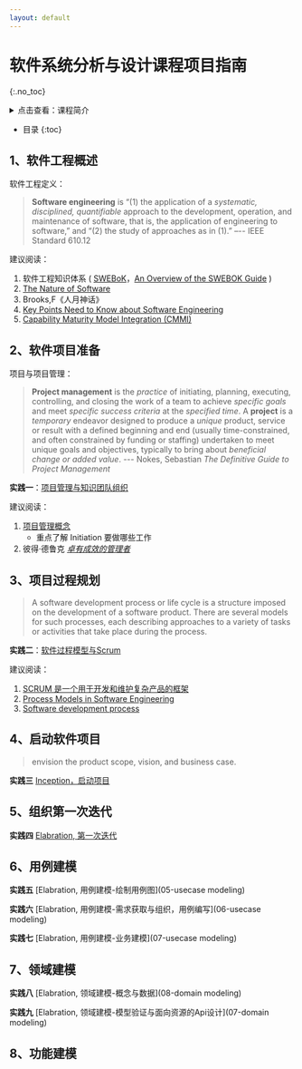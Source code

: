 ```yaml
---
layout: default
---
```


# 软件系统分析与设计课程项目指南
{:.no_toc}

<details>
  <summary>点击查看：课程简介</summary>

<p>计算机正在迅速改变我们的生活方式，人们已无法想象当今世界上没有网络与电脑的生活。你去火车站预订，或在网站上订电影票，或去图书馆，或去银行，... 你会发现计算无处不在。由于计算机已广泛用于各个领域，因此如何理解、并有效地构建这些计算机软件系统成为了一个重要问题。
</p>

<p>然而构建软件系统并不是一个简单的工程，它不仅需要软件编程的技术与技能，更需要你理解并遵循软件产品的本质与规律，投入合理的时间、成本、人力开发与维护软件，因为软件是一个复杂的系统。 因此我们需要使用工程化的方法对待软件的开发、运营与维护，即用系统化、规划化、可度量的方法组织软件生产。
</p>

<p>本课程以软件开发过程为主线，讲授面向对象的软件系统分析与设计知识；中等规模云应用项目驱动，覆盖软件工程项目开发涉及的主要知识领域，学会使用现代的软件开发技术与工具来组织项目开发。在复杂的项目环境中“做中学”，逐步学会工程方法与准则在项目中应用，特别是各种理论知识和技术与具体应用的结合。
</p>

</details>

* 目录
{:toc}

## 1、软件工程概述

软件工程定义：

> **Software engineering** is “(1) the application of a _systematic, disciplined, quantifiable_ approach to the development, operation, and maintenance of software, that is, the application of engineering to software,” and “(2) the study of approaches as in (1).” –-- IEEE Standard 610.12

建议阅读：

1. 软件工程知识体系 ( [SWEBoK](https://www.computer.org/web/swebok/index)，[An Overview of the SWEBOK Guide](https://www.sebokwiki.org/wiki/An_Overview_of_the_SWEBOK_Guide) )
2. [The Nature of Software](https://www.sebokwiki.org/wiki/The_Nature_of_Software) 
3. Brooks,F《人月神话》
4. [Key Points Need to Know about Software Engineering](https://www.sebokwiki.org/wiki/Key_Points_a_Systems_Engineer_Needs_to_Know_about_Software_Engineering)
5. [Capability Maturity Model Integration (CMMI)](https://en.wikipedia.org/wiki/Capability_Maturity_Model_Integration)

## 2、软件项目准备

项目与项目管理：

> **Project management** is the _practice_ of initiating, planning, executing, controlling, and closing the work of a team to achieve _specific goals_ and meet _specific success criteria_ at the _specified time_. A **project** is a _temporary_ endeavor designed to produce a _unique_ product, service or result with a defined beginning and end (usually time-constrained, and often constrained by funding or staffing) undertaken to meet unique goals and objectives, typically to bring about _beneficial change or added value_. --- Nokes, Sebastian _The Definitive Guide to Project Management_ 

[^_^]:
    项目的特点：(1) 时效性；（2）唯一性；（3）创新性
    软件项目更是如此！

**实践一**：[项目管理与知识团队组织](01-prject-init) 

建议阅读：

1. [项目管理概念](https://en.wikipedia.org/wiki/Project_management)
    - 重点了解 Initiation 要做哪些工作
2. 彼得·德鲁克 _[卓有成效的管理者](https://book.douban.com/subject/4020857/)_

## 3、项目过程规划

> A software development process or life cycle is a structure imposed on the development of a software product. There are several models for such processes, each describing approaches to a variety of tasks or activities that take place during the process.

**实践二**：[软件过程模型与Scrum](02-project-process-model)

建议阅读：

1. [SCRUM 是一个用于开发和维护复杂产品的框架](http://www.scrumcn.com/agile/scrum-knowledge-library/scrum.html)
2. [Process Models in Software Engineering](https://www.ics.uci.edu/~wscacchi/Papers/SE-Encyc/Process-Models-SE-Encyc.pdf)
3. [Software development process](https://en.wikipedia.org/wiki/Software_development_process)

## 4、启动软件项目

> envision the product scope, vision, and business case.

**实践三** [Inception，启动项目](03-inception)

## 5、组织第一次迭代

**实践四** [Elabration, 第一次迭代](04-first-iteration)

## 6、用例建模

**实践五** [Elabration, 用例建模-绘制用例图](05-usecase modeling)

**实践六** [Elabration, 用例建模-需求获取与组织，用例编写](06-usecase modeling)

**实践七** [Elabration, 用例建模-业务建模](07-usecase modeling)

## 7、领域建模

**实践八** [Elabration, 领域建模-概念与数据](08-domain modeling)

**实践九** [Elabration, 领域建模-模型验证与面向资源的Api设计](07-domain modeling)

## 8、功能建模





